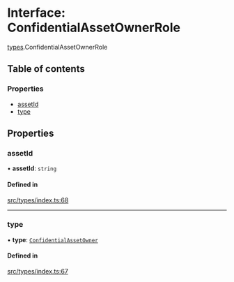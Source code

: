 # Interface: ConfidentialAssetOwnerRole

[types](../wiki/types).ConfidentialAssetOwnerRole

## Table of contents

### Properties

- [assetId](../wiki/types.ConfidentialAssetOwnerRole#assetid)
- [type](../wiki/types.ConfidentialAssetOwnerRole#type)

## Properties

### assetId

• **assetId**: `string`

#### Defined in

[src/types/index.ts:68](https://github.com/PolymeshAssociation/polymesh-private-sdk/blob/dd40dc5f/src/types/index.ts#L68)

___

### type

• **type**: [`ConfidentialAssetOwner`](../wiki/types.RoleType#confidentialassetowner)

#### Defined in

[src/types/index.ts:67](https://github.com/PolymeshAssociation/polymesh-private-sdk/blob/dd40dc5f/src/types/index.ts#L67)
